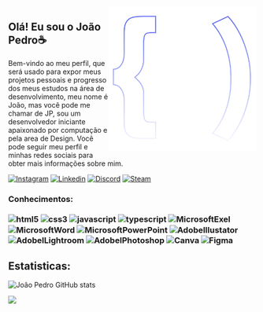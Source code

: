 <img src="logo.svg" width="300px" min-width="300px" max-width="300px" align="right" alt="Logo">

<h2> Olá! Eu sou o João Pedro☕</h2>
<p>Bem-vindo ao meu perfil, que será usado para expor meus projetos pessoais e progresso dos meus estudos na área de desenvolvimento, meu nome é João, mas você pode me chamar de JP, sou um desenvolvedor iniciante apaixonado por computação e pela area de Design. Você pode seguir meu perfil e minhas redes sociais para obter mais informações sobre mim.

[![Instagram](https://img.shields.io/badge/Instagram-E4405F?style=for-the-badge&logo=instagram&logoColor=white)](https://www.instagram.com/jotape.correia/)
[![Linkedin](https://img.shields.io/badge/LinkedIn-0077B5?style=for-the-badge&logo=linkedin&logoColor=white)](https://www.instagram.com/jotape.correia/)
[![Discord](https://img.shields.io/badge/Discord-7289DA?style=for-the-badge&logo=discord&logoColor=white)](https://discord.gg/dBVvhwB288)
[![Steam](https://img.shields.io/badge/Steam-000000?style=for-the-badge&logo=steam&logoColor=white)](https://steamcommunity.com/id/jotapecorreia/)
 </p>

<h3> Conhecimentos:
<div style="display: inline_block"><br/>
<img align="center" alt="html5" src="https://img.shields.io/badge/HTML5-E34F26?style=for-the-badge&logo=html5&logoColor=white" />
<img align="center" alt="css3" src="https://img.shields.io/badge/CSS-239120?&style=for-the-badge&logo=css3&logoColor=white" />
<img align="center" alt="javascript" src="https://img.shields.io/badge/JavaScript-F7DF1E?style=for-the-badge&logo=javascript&logoColor=black" />
<img align="center" alt="typescript" src="https://img.shields.io/badge/TypeScript-007ACC?style=for-the-badge&logo=typescript&logoColor=white" />

<img align="center" alt="MicrosoftExel" src="https://img.shields.io/badge/Microsoft_Excel-217346?style=for-the-badge&logo=microsoft-excel&logoColor=white" />
<img align="center" alt="MicrosoftWord" src="https://img.shields.io/badge/Microsoft_Word-2B579A?style=for-the-badge&logo=microsoft-word&logoColor=white" />
<img align="center" alt="MicrosoftPowerPoint" src="https://img.shields.io/badge/Microsoft_PowerPoint-B7472A?style=for-the-badge&logo=microsoft-powerpoint&logoColor=white" />
<img align="center" alt="AdobeIllustator" src="https://img.shields.io/badge/Adobe%20Illustrator-FF9A00?style=for-the-badge&logo=adobe%20illustrator&logoColor=white" />
<img align="center" alt="AdobeILightroom" src="https://img.shields.io/badge/Adobe%20Lightroom-31A8FF?style=for-the-badge&logo=Adobe%20Lightroom&logoColor=white" />
<img align="center" alt="AdobeIPhotoshop" src="https://img.shields.io/badge/Adobe%20Photoshop-31A8FF?style=for-the-badge&logo=Adobe%20Photoshop&logoColor=black" />
<img align="center" alt="Canva" src="https://img.shields.io/badge/Canva-%2300C4CC.svg?&style=for-the-badge&logo=Canva&logoColor=white" />
<img align="center" alt="Figma" src="https://img.shields.io/badge/Figma-F24E1E?style=for-the-badge&logo=figma&logoColor=white" />
</h3>

<h2> Estatisticas:</h2>

![João Pedro GitHub stats](https://github-readme-stats.vercel.app/api?username=JoaoPedroCorreiaC&show_icons=true&theme=dark)

![](https://github-readme-stats.vercel.app/api/top-langs/?username=JoaoPedroCorreiaC&theme=blue-green)
